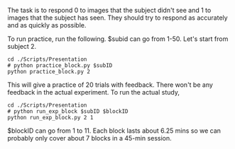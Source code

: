 The task is to respond 0 to images that the subject didn't see and 1 to images that the subject has seen. They should try to respond as accurately and as quickly as possible. 

To run practice, run the following. $subid can go from 1-50. Let's start from subject 2. 
```
cd ./Scripts/Presentation
# python practice_block.py $subID
python practice_block.py 2
```

This will give a practice of 20 trials with feedback. There won't be any feedback in the actual experiment. 
To run the actual study, 

```
cd ./Scripts/Presentation
# python run_exp_block $subID $blockID
python run_exp_block.py 2 1 
```
$blockID can go from 1 to 11. Each block lasts about 6.25 mins so we can probably only cover about 7 blocks in a 45-min session. 
